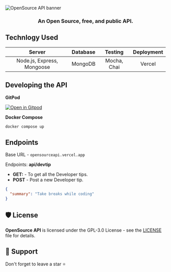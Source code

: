 ![OpenSource API banner](https://user-images.githubusercontent.com/51878265/212617054-61bc38e5-ea65-4594-a23c-f46de14b7fec.png)

<h3 align="center" >An Open Source, free, and public API.<h3>

## Technlogy Used

|           Server           | Database |   Testing   | Deployment |
| :------------------------: | :------: | :---------: | :--------: |
| Node.js, Express, Mongoose | MongoDB  | Mocha, Chai |   Vercel   |

## Developing the API

**GitPod**

[![Open in Gitpod](https://gitpod.io/button/open-in-gitpod.svg)](https://gitpod.io/#https://github.com/Pradumnasaraf/OpenSource-API)

**Docker Compose**

```bash
docker compose up
```

</div>

## Endpoints

Base URL - `opensourceapi.vercel.app`

Endpoints: **api/devtip**

- **GET:** - To get all the Developer tips.
- **POST** - Post a new Developer tip.

```json
{
  "summary": "Take breaks while coding"
}
```

## 🛡️ License

**OpenSource API** is licensed under the GPL-3.0 License - see the [LICENSE](/LICENSE) file for details.

## 🙏 Support

Don't forget to leave a star ⭐️
